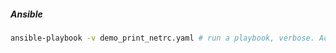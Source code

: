 ##### Ansible

```bash
ansible-playbook -v demo_print_netrc.yaml # run a playbook, verbose. Add additional v's for more verbosity: -vvvv
```

